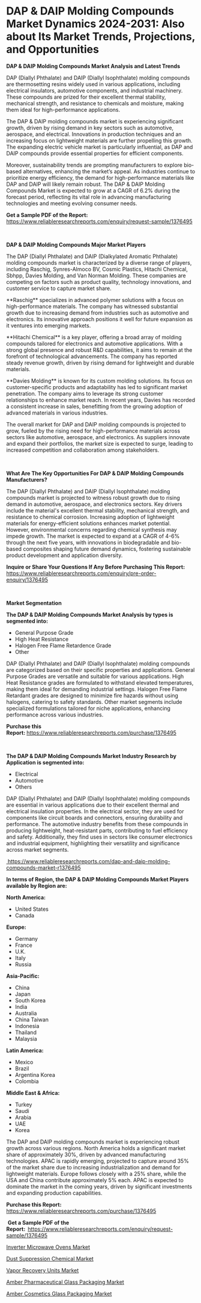 <p><h1>DAP & DAIP Molding Compounds Market Dynamics 2024-2031: Also about Its Market Trends, Projections, and Opportunities</h1></p><p><strong>DAP & DAIP Molding Compounds Market Analysis and Latest Trends</strong></p>
<p><p>DAP (Diallyl Phthalate) and DAIP (Diallyl Isophthalate) molding compounds are thermosetting resins widely used in various applications, including electrical insulators, automotive components, and industrial machinery. These compounds are prized for their excellent thermal stability, mechanical strength, and resistance to chemicals and moisture, making them ideal for high-performance applications.</p><p>The DAP & DAIP molding compounds market is experiencing significant growth, driven by rising demand in key sectors such as automotive, aerospace, and electrical. Innovations in production techniques and an increasing focus on lightweight materials are further propelling this growth. The expanding electric vehicle market is particularly influential, as DAP and DAIP compounds provide essential properties for efficient components. </p><p>Moreover, sustainability trends are prompting manufacturers to explore bio-based alternatives, enhancing the market’s appeal. As industries continue to prioritize energy efficiency, the demand for high-performance materials like DAP and DAIP will likely remain robust. The DAP & DAIP Molding Compounds Market is expected to grow at a CAGR of 6.2% during the forecast period, reflecting its vital role in advancing manufacturing technologies and meeting evolving consumer needs.</p></p>
<p><strong>Get a Sample PDF of the Report:&nbsp;</strong> <a href="https://www.reliableresearchreports.com/enquiry/request-sample/1376495?utm_campaign=118&utm_medium=2&utm_source=Github&utm_content=ia&utm_term=23102024&utm_id=dap-daip-molding-compounds">https://www.reliableresearchreports.com/enquiry/request-sample/1376495</a></p>
<p>&nbsp;</p>
<p><strong>DAP & DAIP Molding Compounds Major Market Players</strong></p>
<p><p>The DAP (Diallyl Phthalate) and DAIP (Dialkylated Aromatic Phthalate) molding compounds market is characterized by a diverse range of players, including Raschig, Synres-Almoco BV, Cosmic Plastics, Hitachi Chemical, Sbhpp, Davies Molding, and Van Norman Molding. These companies are competing on factors such as product quality, technology innovations, and customer service to capture market share.</p><p>**Raschig** specializes in advanced polymer solutions with a focus on high-performance materials. The company has witnessed substantial growth due to increasing demand from industries such as automotive and electronics. Its innovative approach positions it well for future expansion as it ventures into emerging markets.</p><p>**Hitachi Chemical** is a key player, offering a broad array of molding compounds tailored for electronics and automotive applications. With a strong global presence and robust R&D capabilities, it aims to remain at the forefront of technological advancements. The company has reported steady revenue growth, driven by rising demand for lightweight and durable materials.</p><p>**Davies Molding** is known for its custom molding solutions. Its focus on customer-specific products and adaptability has led to significant market penetration. The company aims to leverage its strong customer relationships to enhance market reach. In recent years, Davies has recorded a consistent increase in sales, benefitting from the growing adoption of advanced materials in various industries.</p><p>The overall market for DAP and DAIP molding compounds is projected to grow, fueled by the rising need for high-performance materials across sectors like automotive, aerospace, and electronics. As suppliers innovate and expand their portfolios, the market size is expected to surge, leading to increased competition and collaboration among stakeholders.</p></p>
<p>&nbsp;</p>
<p><strong>What Are The Key Opportunities For DAP & DAIP Molding Compounds Manufacturers?</strong></p>
<p><p>The DAP (Diallyl Phthalate) and DAIP (Diallyl Isophthalate) molding compounds market is projected to witness robust growth due to rising demand in automotive, aerospace, and electronics sectors. Key drivers include the material's excellent thermal stability, mechanical strength, and resistance to chemical corrosion. Increasing adoption of lightweight materials for energy-efficient solutions enhances market potential. However, environmental concerns regarding chemical synthesis may impede growth. The market is expected to expand at a CAGR of 4-6% through the next five years, with innovations in biodegradable and bio-based composites shaping future demand dynamics, fostering sustainable product development and application diversity.</p></p>
<p><strong>Inquire or Share Your Questions If Any Before Purchasing This Report:</strong> <a href="https://www.reliableresearchreports.com/enquiry/pre-order-enquiry/1376495?utm_campaign=118&utm_medium=2&utm_source=Github&utm_content=ia&utm_term=23102024&utm_id=dap-daip-molding-compounds">https://www.reliableresearchreports.com/enquiry/pre-order-enquiry/1376495</a></p>
<p>&nbsp;</p>
<p><strong>Market Segmentation</strong></p>
<p><strong>The DAP & DAIP Molding Compounds Market Analysis by types is segmented into:</strong></p>
<p><ul><li>General Purpose Grade</li><li>High Heat Resistance</li><li>Halogen Free Flame Retardence Grade</li><li>Other</li></ul></p>
<p><p>DAP (Diallyl Phthalate) and DAIP (Diallyl Isophthalate) molding compounds are categorized based on their specific properties and applications. General Purpose Grades are versatile and suitable for various applications. High Heat Resistance grades are formulated to withstand elevated temperatures, making them ideal for demanding industrial settings. Halogen Free Flame Retardant grades are designed to minimize fire hazards without using halogens, catering to safety standards. Other market segments include specialized formulations tailored for niche applications, enhancing performance across various industries.</p></p>
<p><strong>Purchase this Report:&nbsp;</strong><a href="https://www.reliableresearchreports.com/purchase/1376495?utm_campaign=118&utm_medium=2&utm_source=Github&utm_content=ia&utm_term=23102024&utm_id=dap-daip-molding-compounds">https://www.reliableresearchreports.com/purchase/1376495</a></p>
<p>&nbsp;</p>
<p><strong>The DAP & DAIP Molding Compounds Market Industry Research by Application is segmented into:</strong></p>
<p><ul><li>Electrical</li><li>Automotive</li><li>Others</li></ul></p>
<p><p>DAP (Diallyl Phthalate) and DAIP (Diallyl Isophthalate) molding compounds are essential in various applications due to their excellent thermal and electrical insulation properties. In the electrical sector, they are used for components like circuit boards and connectors, ensuring durability and performance. The automotive industry benefits from these compounds in producing lightweight, heat-resistant parts, contributing to fuel efficiency and safety. Additionally, they find uses in sectors like consumer electronics and industrial equipment, highlighting their versatility and significance across market segments.</p></p>
<p><a href="https://www.reliableresearchreports.com/dap-and-daip-molding-compounds-market-r1376495?utm_campaign=118&utm_medium=2&utm_source=Github&utm_content=ia&utm_term=23102024&utm_id=dap-daip-molding-compounds">&nbsp;https://www.reliableresearchreports.com/dap-and-daip-molding-compounds-market-r1376495</a></p>
<p><strong>In terms of Region, the DAP & DAIP Molding Compounds Market Players available by Region are:</strong></p>
<p>
    <p> <strong> North America: </strong>
        <ul>
            <li>United States</li>
            <li>Canada</li>
        </ul>
        </p> 
    <p> <strong> Europe: </strong>
        <ul>
            <li>Germany</li>
            <li>France</li>
            <li>U.K.</li>
            <li>Italy</li>
            <li>Russia</li>
        </ul>
        </p> 
    <p> <strong> Asia-Pacific: </strong>
        <ul>
            <li>China</li>
            <li>Japan</li>
            <li>South Korea</li>
            <li>India</li>
            <li>Australia</li>
            <li>China Taiwan</li>
            <li>Indonesia</li>
            <li>Thailand</li>
            <li>Malaysia</li>
        </ul>
        </p> 
    <p> <strong> Latin America: </strong>
        <ul>
            <li>Mexico</li>
            <li>Brazil</li>
            <li>Argentina Korea</li>
            <li>Colombia</li>
        </ul>
        </p> 
    <p> <strong> Middle East & Africa: </strong>
        <ul>
            <li>Turkey</li>
            <li>Saudi</li>
            <li>Arabia</li>
            <li>UAE</li>
            <li>Korea</li>
        </ul>
    </p>
    </p>
<p><p>The DAP and DAIP molding compounds market is experiencing robust growth across various regions. North America holds a significant market share of approximately 30%, driven by advanced manufacturing technologies. APAC is rapidly emerging, projected to capture around 35% of the market share due to increasing industrialization and demand for lightweight materials. Europe follows closely with a 25% share, while the USA and China contribute approximately 5% each. APAC is expected to dominate the market in the coming years, driven by significant investments and expanding production capabilities.</p></p>
<p><strong>Purchase this Report: </strong><a href="https://www.reliableresearchreports.com/purchase/1376495?utm_campaign=118&utm_medium=2&utm_source=Github&utm_content=ia&utm_term=23102024&utm_id=dap-daip-molding-compounds">https://www.reliableresearchreports.com/purchase/1376495</a></p>
<p>&nbsp;<strong>Get a Sample PDF of the Report:&nbsp;&nbsp;</strong><a href="https://www.reliableresearchreports.com/enquiry/request-sample/1376495?utm_campaign=118&utm_medium=2&utm_source=Github&utm_content=ia&utm_term=23102024&utm_id=dap-daip-molding-compounds">https://www.reliableresearchreports.com/enquiry/request-sample/1376495</a></p>
<p><strong></strong></p>
<p><p><a href="https://issuu.com/reportprime-2/docs/inverter-microwave-ovens-market-siz_afae60912544b1?utm_campaign=118&utm_medium=2&utm_source=Github&utm_content=ia&utm_term=23102024&utm_id=dap-daip-molding-compounds">Inverter Microwave Ovens Market</a></p><p><a href="https://www.linkedin.com/pulse/dust-suppression-chemical-market-drivers-challenges-forecast-96vre?utm_campaign=118&utm_medium=2&utm_source=Github&utm_content=ia&utm_term=23102024&utm_id=dap-daip-molding-compounds">Dust Suppression Chemical Market</a></p><p><a href="https://issuu.com/reportprime-2/docs/vapor-recovery-units-market-size-20_06bdbd1c22c76d?utm_campaign=118&utm_medium=2&utm_source=Github&utm_content=ia&utm_term=23102024&utm_id=dap-daip-molding-compounds">Vapor Recovery Units Market</a></p><p><a href="https://github.com/leonidmsw5y/Market-Research-Report-List-1/blob/main/amber-pharmaceutical-glass-packaging-market.md?utm_campaign=118&utm_medium=2&utm_source=Github&utm_content=ia&utm_term=23102024&utm_id=dap-daip-molding-compounds">Amber Pharmaceutical Glass Packaging Market</a></p><p><a href="https://github.com/knaufethaganye/Market-Research-Report-List-1/blob/main/amber-cosmetics-glass-packaging-market.md?utm_campaign=118&utm_medium=2&utm_source=Github&utm_content=ia&utm_term=23102024&utm_id=dap-daip-molding-compounds">Amber Cosmetics Glass Packaging Market</a></p></p>